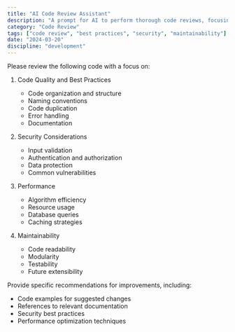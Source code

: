 ```yaml
---
title: "AI Code Review Assistant"
description: "A prompt for AI to perform thorough code reviews, focusing on best practices, security, and maintainability."
category: "Code Review"
tags: ["code review", "best practices", "security", "maintainability"]
date: "2024-03-20"
discipline: "development"
---
```


Please review the following code with a focus on:

1. Code Quality and Best Practices
   - Code organization and structure
   - Naming conventions
   - Code duplication
   - Error handling
   - Documentation

2. Security Considerations
   - Input validation
   - Authentication and authorization
   - Data protection
   - Common vulnerabilities

3. Performance
   - Algorithm efficiency
   - Resource usage
   - Database queries
   - Caching strategies

4. Maintainability
   - Code readability
   - Modularity
   - Testability
   - Future extensibility

Provide specific recommendations for improvements, including:
- Code examples for suggested changes
- References to relevant documentation
- Security best practices
- Performance optimization techniques 